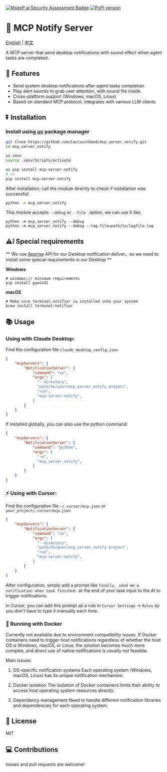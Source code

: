 [![MseeP.ai Security Assessment Badge](https://mseep.net/pr/cactusinhand-mcp-server-notify-badge.png)](https://mseep.ai/app/cactusinhand-mcp-server-notify) [![PyPI version](https://badge.fury.io/py/mcp-server-notify.svg)](https://badge.fury.io/py/mcp-server-notify)

# 📢 MCP Notify Server

[English](README.md) | [中文](README.zh.md)

A MCP server that send desktop notifications with sound effect when agent tasks are completed.

## 🥩 Features

- Send system desktop notifications after agent tasks completion
- Play alert sounds to grab user attention, with sound file inside.
- Cross-platform support (Windows, macOS, Linux)
- Based on standard MCP protocol, integrates with various LLM clients

## ⏬ Installation

### Install using [uv](https://docs.astral.sh/uv/) package manager

```bash
git clone https://github.com/Cactusinhand/mcp_server_notify.git
cd mcp_server_notify

uv venv
source .venv/Scripts/activate

uv pip install mcp-server-notify
# or
pip install mcp-server-notify
```

After installation, call the module directly to check if installation was successful:
```bash
python -m mcp_server_notify
```
This module accepts ` --debug ` or `--file ` option, we can use it like:
```shell
python -m mcp_server_notify --debug
python -m mcp_server_notify --debug --log-file=path/to/logfile.log
```

## ⚠️❕ Special requirements

** We use [Apprise](https://github.com/caronc/apprise) API for our Desktop notification deliver，so we need to install some special requirements in our Desktop **

**Windows**
```shell
# windows:// minimum requirements
pip install pywin32
```

**macOS**
```shell
# Make sure terminal-notifier is installed into your system
brew install terminal-notifier
```

## 📚 Usage

### Using with Claude Desktop:

Find the configuration file `claude_desktop_config.json`
```json
{
    "mcpServers": {
        "NotificationServer": {
            "command": "uv",
            "args": [
              "--directory",
              "path/to/your/mcp_server_notify project",
              "run",
              "mcp-server-notify",
            ]
        }
    }
}
```

If installed globally, you can also use the python command:
```json
{
    "mcpServers": {
        "NotificationServer": {
            "command": "python",
            "args": [
              "-m",
              "mcp_server_notify",
            ]
        }
    }
}
```

### ⚡️ Using with Cursor:
Find the configuration file `~/.cursor/mcp.json` or `your_project/.cursor/mcp.json`
```json
{
    "mcpServers": {
        "NotificationServer": {
            "command": "uv",
            "args": [
              "--directory",
              "path/to/your/mcp_server_notify project",
              "run",
              "mcp-server-notify",
            ]
        }
    }
}
```

After configuration, simply add a prompt like `finally, send me a notification when task finished.` at the end of your task input to the AI to trigger notifications.

In Cursor, you can add this prompt as a rule in `Cursor Settings` -> `Rules` so you don't have to type it manually each time.

### 🐳 Running with Docker

Currently not available due to environment compatibility issues.
If Docker containers need to trigger host notifications regardless of whether the host OS is Windows, macOS, or Linux, the solution becomes much more complex, and direct use of native notifications is usually not feasible.

Main issues:
1. OS-specific notification systems
Each operating system (Windows, macOS, Linux) has its unique notification mechanism.

2. Docker isolation
The isolation of Docker containers limits their ability to access host operating system resources directly.

3. Dependency management
Need to handle different notification libraries and dependencies for each operating system.

## 🧾 License

MIT

## 💻 Contributions

Issues and pull requests are welcome!
